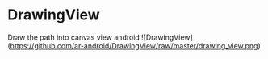 # DrawingView
Draw the path into canvas view android
![DrawingView] (https://github.com/ar-android/DrawingView/raw/master/drawing_view.png)
